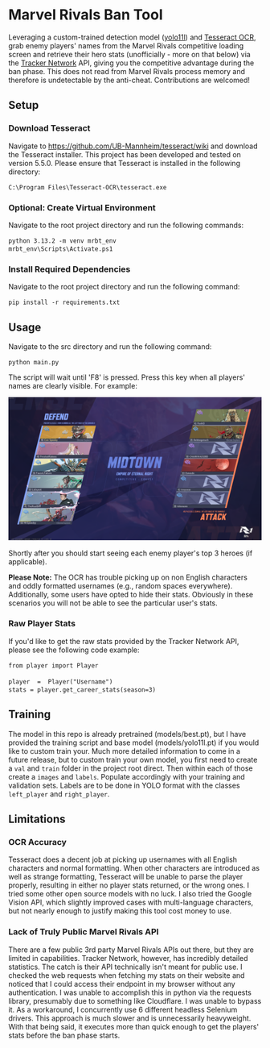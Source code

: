 # Marvel Rivals Ban Tool
Leveraging a custom-trained detection model ([yolo11l](https://github.com/ultralytics/ultralytics)) and [Tesseract OCR](https://github.com/tesseract-ocr/tesseract), grab enemy players' names from the Marvel Rivals competitive loading screen and retrieve their hero stats (unofficially - more on that below) via the [Tracker Network](https://tracker.gg/) API, giving you the competitive advantage during the ban phase. This does not read from Marvel Rivals process memory and therefore is undetectable by the anti-cheat. Contributions are welcomed!

## Setup

### Download Tesseract
Navigate to https://github.com/UB-Mannheim/tesseract/wiki and download the Tesseract installer. This project has been developed and tested on version 5.5.0. Please ensure that Tesseract is installed in the following directory:

    C:\Program Files\Tesseract-OCR\tesseract.exe

### Optional: Create Virtual Environment
Navigate to the root project directory and run the following commands:

    python 3.13.2 -m venv mrbt_env
    mrbt_env\Scripts\Activate.ps1

### Install Required Dependencies
Navigate to the root project directory and run the following command:

    pip install -r requirements.txt

## Usage
Navigate to the src directory and run the following command:

    python main.py

The script will wait until 'F8' is pressed. Press this key when all players' names are clearly visible. For example:

![](readme_images/loading_screen_example.png)

Shortly after you should start seeing each enemy player's top 3 heroes (if applicable).

**Please Note:** The OCR has trouble picking up on non English characters and oddly formatted usernames (e.g., random spaces everywhere). Additionally, some users have opted to hide their stats. Obviously in these scenarios you will not be able to see the particular user's stats.

### Raw Player Stats
If you'd like to get the raw stats provided by the Tracker Network API, please see the following code example:

    from player import Player
	
	player  =  Player("Username")
	stats = player.get_career_stats(season=3)

## Training
The model in this repo is already pretrained (models/best.pt), but I have provided the training script and base model (models/yolo11l.pt) if you would like to custom train your. Much more detailed information to come in a future release, but to custom train your own model, you first need to create a `val` and `train` folder in the project root direct. Then within each of those create a `images` and `labels`. Populate accordingly with your training and validation sets. Labels are to be done in YOLO format with the classes `left_player` and `right_player`.

## Limitations

### OCR Accuracy
Tesseract does a decent job at picking up usernames with all English characters and normal formatting. When other characters are introduced as well as strange formatting, Tesseract will be unable to parse the player properly, resulting in either no player stats returned, or the wrong ones. I tried some other open source models with no luck. I also tried the Google Vision API, which slightly improved cases with multi-language characters, but not nearly enough to justify making this tool cost money to use.

### Lack of Truly Public Marvel Rivals API
There are a few public 3rd party Marvel Rivals APIs out there, but they are limited in capabilities. Tracker Network, however, has incredibly detailed statistics. The catch is their API technically isn't meant for public use. I checked the web requests when fetching my stats on their website and noticed that I could access their endpoint in my browser without any authentication. I was unable to accomplish this in python via the requests library, presumably due to something like Cloudflare. I was unable to bypass it. As a workaround, I concurrently use 6 different headless Selenium drivers. This approach is much slower and is unnecessarily heavyweight. With that being said, it executes more than quick enough to get the players' stats before the ban phase starts.